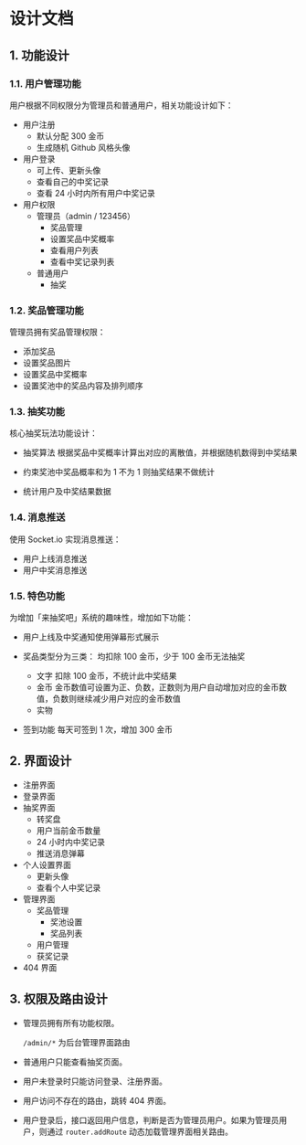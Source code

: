 # 设计文档

## 1. 功能设计

### 1.1. 用户管理功能

用户根据不同权限分为管理员和普通用户，相关功能设计如下：

- 用户注册
  - 默认分配 300 金币
  - 生成随机 Github 风格头像
- 用户登录
  - 可上传、更新头像
  - 查看自己的中奖记录
  - 查看 24 小时内所有用户中奖记录
- 用户权限
  - 管理员（admin / 123456）
    - 奖品管理
    - 设置奖品中奖概率
    - 查看用户列表
    - 查看中奖记录列表
  - 普通用户
    - 抽奖

### 1.2. 奖品管理功能

管理员拥有奖品管理权限：

- 添加奖品
- 设置奖品图片
- 设置奖品中奖概率
- 设置奖池中的奖品内容及排列顺序

### 1.3. 抽奖功能

核心抽奖玩法功能设计：

- 抽奖算法
  根据奖品中奖概率计算出对应的离散值，并根据随机数得到中奖结果

- 约束奖池中奖品概率和为 1
  不为 1 则抽奖结果不做统计

- 统计用户及中奖结果数据

### 1.4. 消息推送

使用 Socket.io 实现消息推送：

- 用户上线消息推送
- 用户中奖消息推送

### 1.5. 特色功能

为增加「来抽奖吧」系统的趣味性，增加如下功能：

- 用户上线及中奖通知使用弹幕形式展示
- 奖品类型分为三类：
  均扣除 100 金币，少于 100 金币无法抽奖

  - 文字
    扣除 100 金币，不统计此中奖结果
  - 金币
    金币数值可设置为正、负数，正数则为用户自动增加对应的金币数值，负数则继续减少用户对应的金币数值
  - 实物

- 签到功能
  每天可签到 1 次，增加 300 金币

## 2. 界面设计

- 注册界面
- 登录界面
- 抽奖界面
  - 转奖盘
  - 用户当前金币数量
  - 24 小时内中奖记录
  - 推送消息弹幕
- 个人设置界面
  - 更新头像
  - 查看个人中奖记录
- 管理界面
  - 奖品管理
    - 奖池设置
    - 奖品列表
  - 用户管理
  - 获奖记录
- 404 界面

## 3. 权限及路由设计

- 管理员拥有所有功能权限。

  `/admin/*` 为后台管理界面路由

- 普通用户只能查看抽奖页面。

- 用户未登录时只能访问登录、注册界面。

- 用户访问不存在的路由，跳转 404 界面。

- 用户登录后，接口返回用户信息，判断是否为管理员用户。如果为管理员用户，则通过 `router.addRoute` 动态加载管理界面相关路由。
